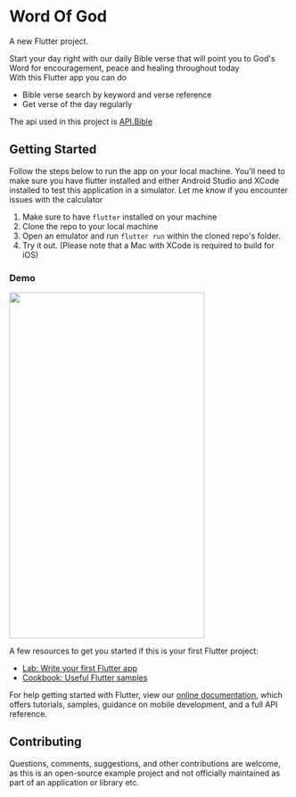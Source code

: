# Word Of God

A new Flutter project.


Start your day right with our daily Bible verse that will point you to God's Word for encouragement, peace and healing throughout today</br>
With this Flutter app you can do </br>
* Bible verse search by keyword and verse reference 
* Get verse of the day regularly

The api used in this project is  [API.Bible](https://scripture.api.bible/)
## Getting Started

Follow the steps below to run the app on your local machine.
You'll need to make sure you have flutter installed and either Android Studio and XCode installed to test this application in a simulator.
Let me know if you encounter issues with the calculator

1. Make sure to have `flutter` installed on your machine
2. Clone the repo to your local machine
3. Open an emulator and run `flutter run` within the cloned repo's folder.
4. Try it out.
(Please note that a Mac with XCode is required to build for iOS)



### Demo


<img src="images/demo.gif"  width="350" height="620"/> 





A few resources to get you started if this is your first Flutter project:

- [Lab: Write your first Flutter app](https://flutter.dev/docs/get-started/codelab)
- [Cookbook: Useful Flutter samples](https://flutter.dev/docs/cookbook)

For help getting started with Flutter, view our
[online documentation](https://flutter.dev/docs), which offers tutorials,
samples, guidance on mobile development, and a full API reference.




## Contributing

Questions, comments, suggestions, and other contributions are welcome, as this is an open-source example project and not officially maintained as part of an application or library etc. 
